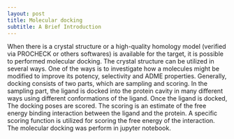 ```yaml
---
layout: post
title: Molecular docking
subtitle: A Brief Introduction
---
```


When there is a crystal structure or a high-quality homology model (verified via PROCHECK or others softwares) is available for the target, it is possible to performed molecular docking. The crystal structure can be utilized in several ways. One of the ways is to investigate how a molecules might be modified to improve its potency, selectivity and ADME properties. Generally, docking consists of two parts, which are sampling and scoring. In the sampling part, the ligand is docked into the protein cavity in many different ways using different conformations of the ligand. Once the ligand is docked, The docking poses are scored. The scoring is an estimate of the free energy binding interaction between the ligand and the protein. A specific scoring function is utilized for scoring the free energy of the interaction. The molecular docking was perform in jupyter notebook.
